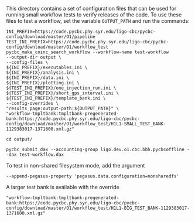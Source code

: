 This directory contains a set of configuration files that can be used for
running small workflow tests to verify releases of the code. To use these
files to test a workflow, set the variable ```OUTPUT_PATH``` and run the
commands:
```shell
INI_PREFIX=https://code.pycbc.phy.syr.edu/ligo-cbc/pycbc-config/download/master/O1/pipeline
TEST_INI_PREFIX=https://code.pycbc.phy.syr.edu/ligo-cbc/pycbc-config/download/master/O1/workflow_test
pycbc_make_coinc_search_workflow --workflow-name test-workflow
--output-dir output \
--config-files \
${INI_PREFIX}/executables.ini \
${INI_PREFIX}/analysis.ini \
${INI_PREFIX}/data.ini \
${INI_PREFIX}/plotting.ini \
${TEST_INI_PREFIX}/one_injection_run.ini \
${TEST_INI_PREFIX}/short_gps_interval.ini \
${TEST_INI_PREFIX}/template_bank.ini \
--config-overrides \
"results_page:output-path:${OUTPUT_PATH}" \
"workflow-tmpltbank:tmpltbank-pregenerated-bank:https://code.pycbc.phy.syr.edu/ligo-cbc/pycbc-config/download/master/O1/workflow_test/H1L1-SMALL_TEST_BANK-1129383017-1371600.xml.gz"

cd output/

pycbc_submit_dax --accounting-group ligo.dev.o1.cbc.bbh.pycbcoffline --dax test-workflow.dax
```
To test in non-shared filesystem mode, add the argument 
```shell
--append-pegasus-property 'pegasus.data.configuration=nonsharedfs'
```

A larger test bank is available with the override
```shell
"workflow-tmpltbank:tmpltbank-pregenerated-bank:https://code.pycbc.phy.syr.edu/ligo-cbc/pycbc-config/download/master/O1/workflow_test/H1L1-BIG_TEST_BANK-1129383017-1371600.xml.gz"
```

